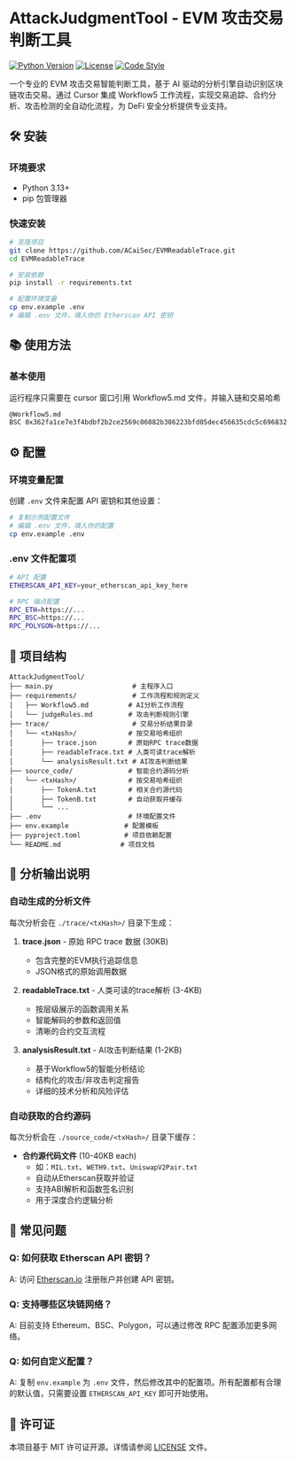 # AttackJudgmentTool - EVM 攻击交易判断工具

[![Python Version](https://img.shields.io/badge/python-3.13%2B-blue)](https://www.python.org/downloads/)
[![License](https://img.shields.io/badge/license-MIT-green)](LICENSE)
[![Code Style](https://img.shields.io/badge/code%20style-black-000000.svg)](https://github.com/psf/black)

一个专业的 EVM 攻击交易智能判断工具，基于 AI 驱动的分析引擎自动识别区块链攻击交易。通过 Cursor 集成 Workflow5 工作流程，实现交易追踪、合约分析、攻击检测的全自动化流程，为 DeFi 安全分析提供专业支持。


## 🛠️ 安装

### 环境要求
- Python 3.13+
- pip 包管理器

### 快速安装

```bash
# 克隆项目
git clone https://github.com/ACaiSec/EVMReadableTrace.git
cd EVMReadableTrace

# 安装依赖
pip install -r requirements.txt

# 配置环境变量
cp env.example .env
# 编辑 .env 文件，填入你的 Etherscan API 密钥
```


## 📚 使用方法

### 基本使用
运行程序只需要在 cursor 窗口引用 Workflow5.md 文件，并输入链和交易哈希
```bash
@Workflow5.md
BSC 0x362fa1ce7e3f4bdbf2b2ce2569c06082b386223bfd05dec456635cdc5c696832 
```

## ⚙️ 配置

### 环境变量配置

创建 `.env` 文件来配置 API 密钥和其他设置：

```bash
# 复制示例配置文件
# 编辑 .env 文件，填入你的配置
cp env.example .env
```

### .env 文件配置项

```bash
# API 配置
ETHERSCAN_API_KEY=your_etherscan_api_key_here

# RPC 端点配置
RPC_ETH=https://...
RPC_BSC=https://...
RPC_POLYGON=https://...
```


## 📁 项目结构

```
AttackJudgmentTool/
├── main.py                    # 主程序入口
├── requirements/              # 工作流程和规则定义
│   ├── Workflow5.md          # AI分析工作流程
│   └── judgeRules.md         # 攻击判断规则引擎
├── trace/                     # 交易分析结果目录
│   └── <txHash>/             # 按交易哈希组织
│       ├── trace.json        # 原始RPC trace数据
│       ├── readableTrace.txt # 人类可读trace解析
│       └── analysisResult.txt # AI攻击判断结果
├── source_code/              # 智能合约源码分析
│   └── <txHash>/             # 按交易哈希组织
│       ├── TokenA.txt        # 相关合约源代码
│       ├── TokenB.txt        # 自动获取并缓存
│       └── ...
├── .env                      # 环境配置文件
├── env.example              # 配置模板
├── pyproject.toml           # 项目依赖配置
└── README.md               # 项目文档
```

## 📝 分析输出说明

### 自动生成的分析文件

每次分析会在 `./trace/<txHash>/` 目录下生成：

1. **trace.json** - 原始 RPC trace 数据 (30KB)
   - 包含完整的EVM执行追踪信息
   - JSON格式的原始调用数据

2. **readableTrace.txt** - 人类可读的trace解析 (3-4KB)  
   - 按层级展示的函数调用关系
   - 智能解码的参数和返回值
   - 清晰的合约交互流程

3. **analysisResult.txt** - AI攻击判断结果 (1-2KB)
   - 基于Workflow5的智能分析结论
   - 结构化的攻击/非攻击判定报告
   - 详细的技术分析和风险评估

### 自动获取的合约源码

每次分析会在 `./source_code/<txHash>/` 目录下缓存：

- **合约源代码文件** (10-40KB each)
  - 如：`MIL.txt`、`WETH9.txt`、`UniswapV2Pair.txt`
  - 自动从Etherscan获取并验证
  - 支持ABI解析和函数签名识别
  - 用于深度合约逻辑分析




## 🐛 常见问题

### Q: 如何获取 Etherscan API 密钥？
A: 访问 [Etherscan.io](https://etherscan.io/apis) 注册账户并创建 API 密钥。

### Q: 支持哪些区块链网络？
A: 目前支持 Ethereum、BSC、Polygon，可以通过修改 RPC 配置添加更多网络。

### Q: 如何自定义配置？
A: 复制 `env.example` 为 `.env` 文件，然后修改其中的配置项。所有配置都有合理的默认值，只需要设置 `ETHERSCAN_API_KEY` 即可开始使用。

## 📄 许可证

本项目基于 MIT 许可证开源。详情请参阅 [LICENSE](LICENSE) 文件。



